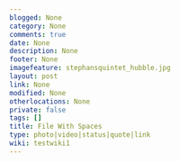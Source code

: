 ```yaml
---
blogged: None
category: None
comments: true
date: None
description: None
footer: None
imagefeature: stephansquintet_hubble.jpg
layout: post
link: None
modified: None
otherlocations: None
private: false
tags: []
title: File With Spaces
type: photo|video|status|quote|link
wiki: testwiki1
---
```

<!--summary-->
